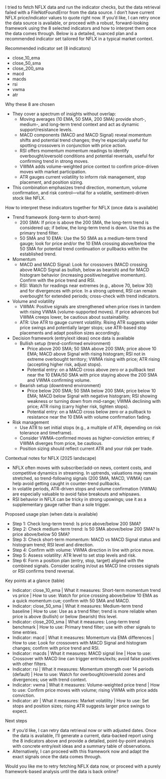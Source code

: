 I tried to fetch NFLX data and run the indicator checks, but the data retrieval failed with a FileNotFoundError from the data source. I don’t have current NFLX price/indicator values to quote right now. If you’d like, I can retry once the data source is available, or proceed with a robust, forward-looking framework using the 8 selected indicators and how to interpret them once the data comes through. Below is a detailed, nuanced plan and a recommended indicator set tailored for NFLX in a typical market context.

Recommended indicator set (8 indicators)
- close_10_ema
- close_50_sma
- close_200_sma
- macd
- macds
- rsi
- vwma
- atr

Why these 8 are chosen
- They cover a spectrum of insights without overlap:
  - Moving averages (10 EMA, 50 SMA, 200 SMA) provide short-, medium-, and long-term trend context and act as dynamic support/resistance levels.
  - MACD components (MACD and MACD Signal) reveal momentum shifts and potential trend changes; they’re especially useful for spotting crossovers in conjunction with price action.
  - RSI offers momentum momentum readings to identify overbought/oversold conditions and potential reversals, useful for confirming trend in strong moves.
  - VWMA adds volume-weighted price context to confirm price-driven moves with market participation.
  - ATR gauges current volatility to inform risk management, stop placement, and position sizing.
- This combination emphasizes trend direction, momentum, volume confirmation, and risk control—vital for a volatile, sentiment-driven stock like NFLX.

How to interpret these indicators together for NFLX (once data is available)
- Trend framework (long-term to short-term)
  - 200 SMA: If price is above the 200 SMA, the long-term trend is considered up; if below, the long-term trend is down. Use this as the primary trend filter.
  - 50 SMA and 10 EMA: Use the 50 SMA as a medium-term trend gauge; look for price and/or the 10 EMA crossing above/below the 50 SMA for potential trend continuation or pullbacks within the established trend.
- Momentum
  - MACD and MACD Signal: Look for crossovers (MACD crossing above MACD Signal as bullish, below as bearish) and for MACD histogram behavior (increasing positive/negative momentum). Confirm with the price trend and RSI.
  - RSI: Watch for readings near extremes (e.g., above 70, below 30) and for divergences with price. In a strong uptrend, RSI can remain overbought for extended periods; cross-check with trend indicators.
- Volume and volatility
  - VWMA: Positive signals are strengthened when price rises in tandem with rising VWMA (volume-supported moves). If price advances but VWMA creeps lower, be cautious about sustainability.
  - ATR: Use ATR to gauge current volatility. Rising ATR suggests wider price swings and potentially larger stops; use ATR-based stop placements and adapt position sizes accordingly.
- Decision framework (entry/exit ideas) once data is available
  - Bullish setup (trend-confirmed environment)
    - Price above 200 SMA; 50 SMA above 200 SMA; price above 10 EMA; MACD above Signal with rising histogram; RSI not in extreme overbought territory; VWMA rising with price; ATR rising (accepting higher risk, adjust stops).
    - Potential entry: on a MACD cross above zero or a pullback test near the 10 EMA/50 SMA with price staying above the 200 SMA and VWMA confirming volume.
  - Bearish setup (downtrend environment)
    - Price below 200 SMA; 50 SMA below 200 SMA; price below 10 EMA; MACD below Signal with negative histogram; RSI showing weakness or turning down from mid-range; VWMA declining with price; ATR rising (carry higher risk, tighten stops).
    - Potential entry: on a MACD cross below zero or a pullback to resistance near the 10 EMA with volume confirmation fading.
- Risk management
  - Use ATR to set initial stops (e.g., a multiple of ATR, depending on risk tolerance and timeframe).
  - Consider VWMA-confirmed moves as higher-conviction entries; if VWMA diverges from price, be cautious.
  - Position sizing should reflect current ATR and your risk per trade.

Contextual notes for NFLX (2025 landscape)
- NFLX often moves with subscriber/add-on news, content costs, and competitive dynamics in streaming. In uptrends, valuations may remain stretched, so trend-following signals (200 SMA, MACD, VWMA) can help avoid getting caught in counter-trend pullbacks.
- In volatile periods, ATR-driven stops and volume confirmation (VWMA) are especially valuable to avoid false breakouts and whipsaws.
- RSI behavior in NFLX can be tricky in strong upswings; use it as a supplementary gauge rather than a sole trigger.

Proposed usage plan (when data is available)
- Step 1: Check long-term trend: Is price above/below 200 SMA?
- Step 2: Check medium-term trend: Is 50 SMA above/below 200 SMA? Is price above/below 50 SMA?
- Step 3: Check short-term momentum: MACD vs MACD Signal status and histogram trend; RSI level and direction.
- Step 4: Confirm with volume: VWMA direction in line with price move.
- Step 5: Assess volatility: ATR level to set stop levels and risk.
- Step 6: Form a position plan (entry, stop, target) aligned with the combined signals. Consider scaling in/out as MACD line crosses signals or RSI confirms trend reversal.

Key points at a glance (table)
- Indicator: close_10_ema | What it measures: Short-term momentum trend vs price | How to use: Watch for price crossing above/below 10 EMA as a quick momentum cue; confirm with 50 SMA and MACD.
- Indicator: close_50_sma | What it measures: Medium-term trend baseline | How to use: Use as a trend filter; trend is more reliable when price is above (bullish) or below (bearish) this level.
- Indicator: close_200_sma | What it measures: Long-term trend benchmark | How to use: Primary trend filter; use with other signals to time entries.
- Indicator: macd | What it measures: Momentum via EMA differences | How to use: Look for crossovers with MACD Signal and histogram changes; confirm with price trend and RSI.
- Indicator: macds | What it measures: MACD signal line | How to use: Crossover with MACD line can trigger entries/exits; avoid false positives with other filters.
- Indicator: rsi | What it measures: Momentum strength over 14 periods (default) | How to use: Watch for overbought/oversold zones and divergences; use with trend context.
- Indicator: vwma | What it measures: Volume-weighted price trend | How to use: Confirm price moves with volume; rising VWMA with price adds conviction.
- Indicator: atr | What it measures: Market volatility | How to use: Set stops and position sizes; rising ATR suggests larger price swings to expect.

Next steps
- If you’d like, I can retry data retrieval now or with adjusted dates. Once the data is available, I’ll generate a current, data-backed report using the 8 indicators above and provide a detailed, point-by-point analysis with concrete entry/exit ideas and a summary table of observations.
- Alternatively, I can proceed with this framework now and adapt the exact signals once the data comes through.

Would you like me to retry fetching NFLX data now, or proceed with a purely framework-based analysis until the data is back online?